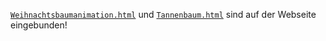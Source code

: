 [`Weihnachtsbaumanimation.html`](Weihnachtsbaumanimation.html) und [`Tannenbaum.html`](Tannenbaum.html) sind auf der Webseite eingebunden!
